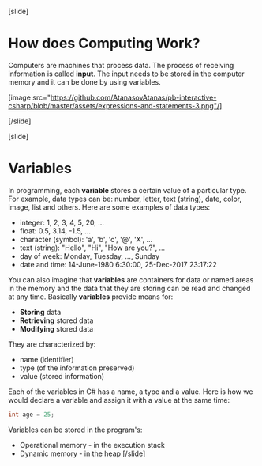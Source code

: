 [slide]

# How does Computing Work?
Computers are machines that process data. The process of receiving 
information is called **input**. The input needs to be stored in
the computer memory and it can be done by using variables. 

[image src="https://github.com/AtanasovAtanas/pb-interactive-csharp/blob/master/assets/expressions-and-statements-3.png"/]

[/slide]

[slide]
# Variables
In programming, each **variable** stores a certain value of a particular type. 
For example, data types can be: number, letter, text (string), date, color, 
image, list and others. Here are some examples of data types:

* integer: 1, 2, 3, 4, 5, 20, …
* float: 0.5, 3.14, -1.5, …
* character (symbol): 'a', 'b', 'c', '@', 'X', …
* text (string): "Hello", "Hi", "How are you?", …
* day of week: Monday, Tuesday, …, Sunday
* date and time: 14-June-1980 6:30:00, 25-Dec-2017 23:17:22

You can also imagine that **variables** are containers for data or named areas in the memory
and the data that they are storing can be read and changed at any time. Basically **variables**
provide means for:
  * **Storing** data
  * **Retrieving** stored data
  * **Modifying** stored data
  
They are characterized by:
  * name (identifier)
  * type (of the information preserved)
  * value (stored information)

Each of the variables in C# has a name, a type and a value. Here is how we would 
declare a variable and assign it with a value at the same time:
```csharp
int age = 25;
```

Variables can be stored in the program's:
  * Operational memory - in the execution stack
  * Dynamic memory - in the heap
[/slide]
